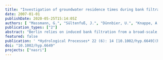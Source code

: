 ```yaml
---
title: "Investigation of groundwater residence times during bank filtration in Berlin - a multi-tracer approach"
date: 2007-01-01
publishDate: 2020-05-25T15:14:05Z
authors: [ "Massmann, G.", "Sültenfuß, J.", "Dünnbier, U.", "Knappe, A.", "Taute, T.", "Pekdeger, A." ]
publication_types: ["2"]
abstract: "Berlin relies on induced bank filtration from a broad-scale, lake-type surface water system. Because the surface water contains treated sewage, wastewater residues are present in surface water and groundwater. Multiple environmental tracers, including tritium and helium isotopes (3H, 3He, 4He), stable isotopes (d18O and d2H) and a number of persistent sewage indicators, such as chloride, boron and a selection of pharmaceutical residues (phenazone-type analgesics and their metabolites, carbamazepine and anthropogenic gadolinium, Gdexcess), were used to estimate travel times from the surface water to individual production and observation wells at two sites. The study revealed a strong vertical age stratification throughout the upper aquifer, with travel times varying from a few months to several decades in greater depth. Whereas the shallow bank filtrate is characterized by the reflection of the time-variant tracer input concentrations and young 3H/3He ages, the deeper, older bank filtrate displays no tracer seasonality, 3H/3He ages of a few years to decades and strongly deviating concentrations of several pharmaceutical residues, reflecting concentrations of the source surface water over time. The phenazone-type pharmaceuticals persist in the aquatic environments for decades. Bank filtration in Berlin is only possible at the sandy lakeshores. In greater water depth, impermeable lacustrine sapropels inhibit infiltration. The young bank filtrate originates from the nearest shore, whereas the older bank filtrate infiltrates at more distant shores. This paper illustrates the importance of using multiple tracer methods, capable of resolving a broad range of residence times, to gain a comprehensive understanding of time-scales and infiltration characteristics in a bank filtration system."
featured: false
publication: ' *Hydrological Processes* 22 (6): 14 [10.1002/hyp.6649](https://doi.org/10.1002/hyp.6649)'
doi: "10.1002/hyp.6649"
projects: ["nasri"]
---
```


